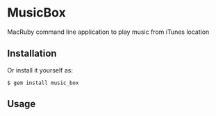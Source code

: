 # MusicBox

MacRuby command line application to play music from iTunes location

## Installation

Or install it yourself as:

    $ gem install music_box

## Usage

